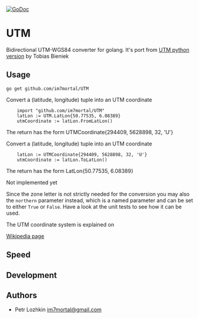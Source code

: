 [![GoDoc](https://godoc.org/github.com/im7mortal/UTM?status.svg)](https://godoc.org/github.com/im7mortal/UTM)

UTM
===

Bidirectional UTM-WGS84 converter for golang. It's port from [UTM python version](https://pypi.python.org/pypi/utm) by Tobias Bieniek

Usage
-----

	go get github.com/im7mortal/UTM

Convert a (latitude, longitude) tuple into an UTM coordinate

```
	import "github.com/im7mortal/UTM"
	latLon := UTM.LatLon{50.77535, 6.08389}
	utmCoordinate := latLon.FromLatLon()
```
The return has the form
	UTMCoordinate{294409, 5628898, 32, 'U'}

Convert a (latitude, longitude) tuple into an UTM coordinate

```
	latLon := UTMCoordinate{294409, 5628898, 32, 'U'}
	utmCoordinate := latLon.ToLatLon()
```
The return has the form
	LatLon{50.77535, 6.08389}
	
	
Not implemented yet

Since the zone letter is not strictly needed for the conversion you may also
the ``northern`` parameter instead, which is a named parameter and can be set
to either ``True`` or ``False``. Have a look at the unit tests to see how it
can be used.

The UTM coordinate system is explained on

[Wikipedia page](https://en.wikipedia.org/wiki/Universal_Transverse_Mercator_coordinate_system)

Speed
-----

Development
-----------

Authors
-------

* Petr Lozhkin <im7mortal@gmail.com>
